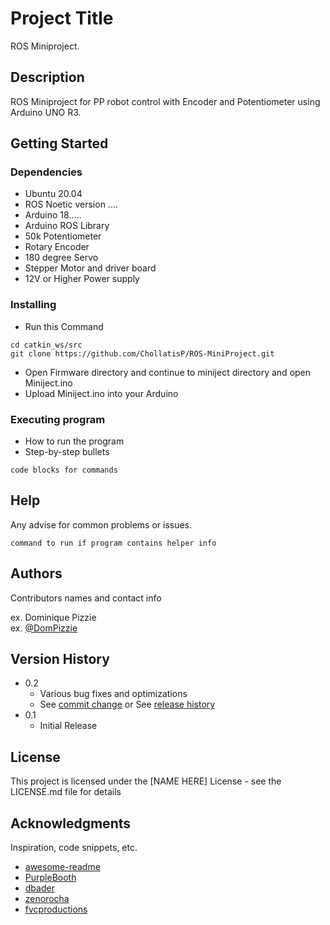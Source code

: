 # Project Title

ROS Miniproject.

## Description

ROS Miniproject for PP robot control with Encoder and Potentiometer using Arduino UNO R3.

## Getting Started

### Dependencies

* Ubuntu 20.04
* ROS Noetic version ....
* Arduino 18.....
* Arduino ROS Library
* 50k Potentiometer
* Rotary Encoder
* 180 degree Servo
* Stepper Motor and driver board
* 12V or Higher Power supply 

### Installing

* Run this Command
```
cd catkin_ws/src
git clone https://github.com/ChollatisP/ROS-MiniProject.git
```
* Open Firmware directory and continue to miniject directory and open Miniject.ino
* Upload Miniject.ino into your Arduino

### Executing program

* How to run the program
* Step-by-step bullets
```
code blocks for commands
```

## Help

Any advise for common problems or issues.
```
command to run if program contains helper info
```

## Authors

Contributors names and contact info

ex. Dominique Pizzie  
ex. [@DomPizzie](https://twitter.com/dompizzie)

## Version History

* 0.2
    * Various bug fixes and optimizations
    * See [commit change]() or See [release history]()
* 0.1
    * Initial Release

## License

This project is licensed under the [NAME HERE] License - see the LICENSE.md file for details

## Acknowledgments

Inspiration, code snippets, etc.
* [awesome-readme](https://github.com/matiassingers/awesome-readme)
* [PurpleBooth](https://gist.github.com/PurpleBooth/109311bb0361f32d87a2)
* [dbader](https://github.com/dbader/readme-template)
* [zenorocha](https://gist.github.com/zenorocha/4526327)
* [fvcproductions](https://gist.github.com/fvcproductions/1bfc2d4aecb01a834b46)
